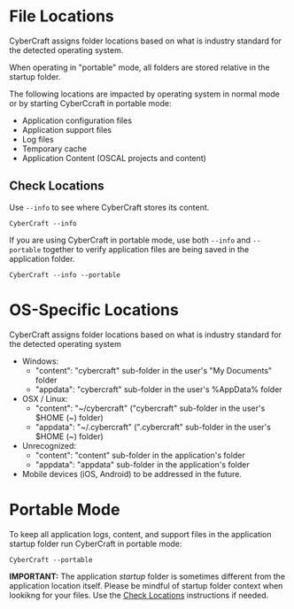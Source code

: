 # File Locations

CyberCraft assigns folder locations based on what is industry standard for the detected operating system.

When operating in "portable" mode, all folders are stored relative in the startup folder.

The following locations are impacted by operating system in normal mode or by starting CyberCcraft in portable mode:
- Application configuration files
- Application support files
- Log files
- Temporary cache
- Application Content (OSCAL projects and content)


## Check Locations

Use `--info` to see where CyberCraft stores its content.

```
CyberCraft --info
```

If you are using CyberCraft in portable mode, use both `--info` and `--portable` together to verify application files are being saved in the application folder.
```
CyberCraft --info --portable
```

# OS-Specific Locations

CyberCraft assigns folder locations based on what is industry standard for the detected operating system
- Windows:
    - "content": "cybercraft" sub-folder in the user's "My Documents" folder
    - "appdata": "cybercraft" sub-folder in the user's %AppData% folder
- OSX / Linux:
    - "content": "~/cybercraft" ("cybercraft" sub-folder in the user's $HOME (~) folder)
    - "appdata": "~/.cybercraft" (".cybercraft" sub-folder in the user's $HOME (~) folder)
- Unrecognized:
    - "content": "content" sub-folder in the application's folder
    - "appdata": "appdata" sub-folder in the application's folder
- Mobile devices (iOS, Android) to be addressed in the future.


# Portable Mode

To keep all application logs, content, and support files in the application startup folder run CyberCraft in portable mode:

```
CyberCraft --portable
```

**IMPORTANT:** The application _startup_ folder is sometimes different from the application location itself. Please be mindful of startup folder context when lookikng for your files. Use the [Check Locations](#check-locations) instructions if needed. 
